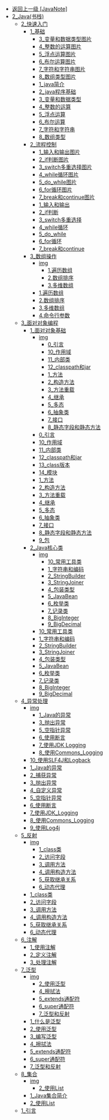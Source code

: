 - [返回上一级 [JavaNote]](后端/JavaNote/)
- [2_Java(书栈)](后端/JavaNote/2_Java(书栈)/)
  - [2_快速入门](后端/JavaNote/2_Java(书栈)/2_快速入门/)
    - [1_基础](后端/JavaNote/2_Java(书栈)/2_快速入门/1_基础/)
      - [3_变量和数据类型图片](后端/JavaNote/2_Java(书栈)/2_快速入门/1_基础/3_变量和数据类型图片/)
      - [4_整数的运算图片](后端/JavaNote/2_Java(书栈)/2_快速入门/1_基础/4_整数的运算图片/)
      - [5_浮点运算图片](后端/JavaNote/2_Java(书栈)/2_快速入门/1_基础/5_浮点运算图片/)
      - [6_布尔运算图片](后端/JavaNote/2_Java(书栈)/2_快速入门/1_基础/6_布尔运算图片/)
      - [7_字符和字符串图片](后端/JavaNote/2_Java(书栈)/2_快速入门/1_基础/7_字符和字符串图片/)
      - [8_数组类型图片](后端/JavaNote/2_Java(书栈)/2_快速入门/1_基础/8_数组类型图片/)
      - [1_java简介](后端/JavaNote/2_Java(书栈)/2_快速入门/1_基础/1_java简介.md)
      - [2_java程序基础](后端/JavaNote/2_Java(书栈)/2_快速入门/1_基础/2_java程序基础.md)
      - [3_变量和数据类型](后端/JavaNote/2_Java(书栈)/2_快速入门/1_基础/3_变量和数据类型.md)
      - [4_整数的运算](后端/JavaNote/2_Java(书栈)/2_快速入门/1_基础/4_整数的运算.md)
      - [5_浮点运算](后端/JavaNote/2_Java(书栈)/2_快速入门/1_基础/5_浮点运算.md)
      - [6_布尔运算](后端/JavaNote/2_Java(书栈)/2_快速入门/1_基础/6_布尔运算.md)
      - [7_字符和字符串](后端/JavaNote/2_Java(书栈)/2_快速入门/1_基础/7_字符和字符串.md)
      - [8_数组类型](后端/JavaNote/2_Java(书栈)/2_快速入门/1_基础/8_数组类型.md)
    - [2_流程控制](后端/JavaNote/2_Java(书栈)/2_快速入门/2_流程控制/)
      - [1_输入和输出图片](后端/JavaNote/2_Java(书栈)/2_快速入门/2_流程控制/1_输入和输出图片/)
      - [2_if判断图片](后端/JavaNote/2_Java(书栈)/2_快速入门/2_流程控制/2_if判断图片/)
      - [3_switch多重选择图片](后端/JavaNote/2_Java(书栈)/2_快速入门/2_流程控制/3_switch多重选择图片/)
      - [4_while循环图片](后端/JavaNote/2_Java(书栈)/2_快速入门/2_流程控制/4_while循环图片/)
      - [5_do_while图片](后端/JavaNote/2_Java(书栈)/2_快速入门/2_流程控制/5_do_while图片/)
      - [6_for循环图片](后端/JavaNote/2_Java(书栈)/2_快速入门/2_流程控制/6_for循环图片/)
      - [7_break和continue图片](后端/JavaNote/2_Java(书栈)/2_快速入门/2_流程控制/7_break和continue图片/)
      - [1_输入和输出](后端/JavaNote/2_Java(书栈)/2_快速入门/2_流程控制/1_输入和输出.md)
      - [2_if判断](后端/JavaNote/2_Java(书栈)/2_快速入门/2_流程控制/2_if判断.md)
      - [3_switch多重选择](后端/JavaNote/2_Java(书栈)/2_快速入门/2_流程控制/3_switch多重选择.md)
      - [4_while循环](后端/JavaNote/2_Java(书栈)/2_快速入门/2_流程控制/4_while循环.md)
      - [5_do_while](后端/JavaNote/2_Java(书栈)/2_快速入门/2_流程控制/5_do_while.md)
      - [6_for循环](后端/JavaNote/2_Java(书栈)/2_快速入门/2_流程控制/6_for循环.md)
      - [7_break和continue](后端/JavaNote/2_Java(书栈)/2_快速入门/2_流程控制/7_break和continue.md)
    - [3_数组操作](后端/JavaNote/2_Java(书栈)/2_快速入门/3_数组操作/)
      - [img](后端/JavaNote/2_Java(书栈)/2_快速入门/3_数组操作/img/)
        - [1.遍历数组](后端/JavaNote/2_Java(书栈)/2_快速入门/3_数组操作/img/1.遍历数组/)
        - [2.数组排序](后端/JavaNote/2_Java(书栈)/2_快速入门/3_数组操作/img/2.数组排序/)
        - [3.多维数组](后端/JavaNote/2_Java(书栈)/2_快速入门/3_数组操作/img/3.多维数组/)
      - [1.遍历数组](后端/JavaNote/2_Java(书栈)/2_快速入门/3_数组操作/1.遍历数组.md)
      - [2.数组排序](后端/JavaNote/2_Java(书栈)/2_快速入门/3_数组操作/2.数组排序.md)
      - [3.多维数组](后端/JavaNote/2_Java(书栈)/2_快速入门/3_数组操作/3.多维数组.md)
      - [4.命令行参数](后端/JavaNote/2_Java(书栈)/2_快速入门/3_数组操作/4.命令行参数.md)
  - [3_面对对象编程](后端/JavaNote/2_Java(书栈)/3_面对对象编程/)
    - [1_面对对象基础](后端/JavaNote/2_Java(书栈)/3_面对对象编程/1_面对对象基础/)
      - [img](后端/JavaNote/2_Java(书栈)/3_面对对象编程/1_面对对象基础/img/)
        - [0_引言](后端/JavaNote/2_Java(书栈)/3_面对对象编程/1_面对对象基础/img/0_引言/)
        - [10_作用域](后端/JavaNote/2_Java(书栈)/3_面对对象编程/1_面对对象基础/img/10_作用域/)
        - [11_内部类](后端/JavaNote/2_Java(书栈)/3_面对对象编程/1_面对对象基础/img/11_内部类/)
        - [12_classpath和jar](后端/JavaNote/2_Java(书栈)/3_面对对象编程/1_面对对象基础/img/12_classpath和jar/)
        - [1_方法](后端/JavaNote/2_Java(书栈)/3_面对对象编程/1_面对对象基础/img/1_方法/)
        - [2_构造方法](后端/JavaNote/2_Java(书栈)/3_面对对象编程/1_面对对象基础/img/2_构造方法/)
        - [3_方法重载](后端/JavaNote/2_Java(书栈)/3_面对对象编程/1_面对对象基础/img/3_方法重载/)
        - [4_继承](后端/JavaNote/2_Java(书栈)/3_面对对象编程/1_面对对象基础/img/4_继承/)
        - [5_多态](后端/JavaNote/2_Java(书栈)/3_面对对象编程/1_面对对象基础/img/5_多态/)
        - [6_抽象类](后端/JavaNote/2_Java(书栈)/3_面对对象编程/1_面对对象基础/img/6_抽象类/)
        - [7_接口](后端/JavaNote/2_Java(书栈)/3_面对对象编程/1_面对对象基础/img/7_接口/)
        - [8_静态字段和静态方法](后端/JavaNote/2_Java(书栈)/3_面对对象编程/1_面对对象基础/img/8_静态字段和静态方法/)
      - [0_引言](后端/JavaNote/2_Java(书栈)/3_面对对象编程/1_面对对象基础/0_引言.md)
      - [10_作用域](后端/JavaNote/2_Java(书栈)/3_面对对象编程/1_面对对象基础/10_作用域.md)
      - [11_内部类](后端/JavaNote/2_Java(书栈)/3_面对对象编程/1_面对对象基础/11_内部类.md)
      - [12_classpath和jar](后端/JavaNote/2_Java(书栈)/3_面对对象编程/1_面对对象基础/12_classpath和jar.md)
      - [13_class版本](后端/JavaNote/2_Java(书栈)/3_面对对象编程/1_面对对象基础/13_class版本.md)
      - [14_模块](后端/JavaNote/2_Java(书栈)/3_面对对象编程/1_面对对象基础/14_模块.md)
      - [1_方法](后端/JavaNote/2_Java(书栈)/3_面对对象编程/1_面对对象基础/1_方法.md)
      - [2_构造方法](后端/JavaNote/2_Java(书栈)/3_面对对象编程/1_面对对象基础/2_构造方法.md)
      - [3_方法重载](后端/JavaNote/2_Java(书栈)/3_面对对象编程/1_面对对象基础/3_方法重载.md)
      - [4_继承](后端/JavaNote/2_Java(书栈)/3_面对对象编程/1_面对对象基础/4_继承.md)
      - [5_多态](后端/JavaNote/2_Java(书栈)/3_面对对象编程/1_面对对象基础/5_多态.md)
      - [6_抽象类](后端/JavaNote/2_Java(书栈)/3_面对对象编程/1_面对对象基础/6_抽象类.md)
      - [7_接口](后端/JavaNote/2_Java(书栈)/3_面对对象编程/1_面对对象基础/7_接口.md)
      - [8_静态字段和静态方法](后端/JavaNote/2_Java(书栈)/3_面对对象编程/1_面对对象基础/8_静态字段和静态方法.md)
      - [9_包](后端/JavaNote/2_Java(书栈)/3_面对对象编程/1_面对对象基础/9_包.md)
    - [2_Java核心类](后端/JavaNote/2_Java(书栈)/3_面对对象编程/2_Java核心类/)
      - [img](后端/JavaNote/2_Java(书栈)/3_面对对象编程/2_Java核心类/img/)
        - [10_常用工具类](后端/JavaNote/2_Java(书栈)/3_面对对象编程/2_Java核心类/img/10_常用工具类/)
        - [1_字符串和编码](后端/JavaNote/2_Java(书栈)/3_面对对象编程/2_Java核心类/img/1_字符串和编码/)
        - [2_StringBuilder](后端/JavaNote/2_Java(书栈)/3_面对对象编程/2_Java核心类/img/2_StringBuilder/)
        - [3_StringJoiner](后端/JavaNote/2_Java(书栈)/3_面对对象编程/2_Java核心类/img/3_StringJoiner/)
        - [4_包装类型](后端/JavaNote/2_Java(书栈)/3_面对对象编程/2_Java核心类/img/4_包装类型/)
        - [5_JavaBean](后端/JavaNote/2_Java(书栈)/3_面对对象编程/2_Java核心类/img/5_JavaBean/)
        - [6_枚举类](后端/JavaNote/2_Java(书栈)/3_面对对象编程/2_Java核心类/img/6_枚举类/)
        - [7_记录类](后端/JavaNote/2_Java(书栈)/3_面对对象编程/2_Java核心类/img/7_记录类/)
        - [8_BigInteger](后端/JavaNote/2_Java(书栈)/3_面对对象编程/2_Java核心类/img/8_BigInteger/)
        - [9_BigDecimal](后端/JavaNote/2_Java(书栈)/3_面对对象编程/2_Java核心类/img/9_BigDecimal/)
      - [10_常用工具类](后端/JavaNote/2_Java(书栈)/3_面对对象编程/2_Java核心类/10_常用工具类.md)
      - [1_字符串和编码](后端/JavaNote/2_Java(书栈)/3_面对对象编程/2_Java核心类/1_字符串和编码.md)
      - [2_StringBuilder](后端/JavaNote/2_Java(书栈)/3_面对对象编程/2_Java核心类/2_StringBuilder.md)
      - [3_StringJoiner](后端/JavaNote/2_Java(书栈)/3_面对对象编程/2_Java核心类/3_StringJoiner.md)
      - [4_包装类型](后端/JavaNote/2_Java(书栈)/3_面对对象编程/2_Java核心类/4_包装类型.md)
      - [5_JavaBean](后端/JavaNote/2_Java(书栈)/3_面对对象编程/2_Java核心类/5_JavaBean.md)
      - [6_枚举类](后端/JavaNote/2_Java(书栈)/3_面对对象编程/2_Java核心类/6_枚举类.md)
      - [7_记录类](后端/JavaNote/2_Java(书栈)/3_面对对象编程/2_Java核心类/7_记录类.md)
      - [8_BigInteger](后端/JavaNote/2_Java(书栈)/3_面对对象编程/2_Java核心类/8_BigInteger.md)
      - [9_BigDecimal](后端/JavaNote/2_Java(书栈)/3_面对对象编程/2_Java核心类/9_BigDecimal.md)
  - [4_异常处理](后端/JavaNote/2_Java(书栈)/4_异常处理/)
    - [img](后端/JavaNote/2_Java(书栈)/4_异常处理/img/)
      - [1_Java的异常](后端/JavaNote/2_Java(书栈)/4_异常处理/img/1_Java的异常/)
      - [3_抛出异常](后端/JavaNote/2_Java(书栈)/4_异常处理/img/3_抛出异常/)
      - [5_空指针异常](后端/JavaNote/2_Java(书栈)/4_异常处理/img/5_空指针异常/)
      - [6_使用断言](后端/JavaNote/2_Java(书栈)/4_异常处理/img/6_使用断言/)
      - [7_使用JDK Logging](后端/JavaNote/2_Java(书栈)/4_异常处理/img/7_使用JDK%20Logging/)
      - [8_使用Commons_Logging](后端/JavaNote/2_Java(书栈)/4_异常处理/img/8_使用Commons_Logging/)
    - [10_使用SLF4J和Logback](后端/JavaNote/2_Java(书栈)/4_异常处理/10_使用SLF4J和Logback.md)
    - [1_Java的异常](后端/JavaNote/2_Java(书栈)/4_异常处理/1_Java的异常.md)
    - [2_捕获异常](后端/JavaNote/2_Java(书栈)/4_异常处理/2_捕获异常.md)
    - [3_抛出异常](后端/JavaNote/2_Java(书栈)/4_异常处理/3_抛出异常.md)
    - [4_自定义异常](后端/JavaNote/2_Java(书栈)/4_异常处理/4_自定义异常.md)
    - [5_空指针异常](后端/JavaNote/2_Java(书栈)/4_异常处理/5_空指针异常.md)
    - [6_使用断言](后端/JavaNote/2_Java(书栈)/4_异常处理/6_使用断言.md)
    - [7_使用JDK_Logging](后端/JavaNote/2_Java(书栈)/4_异常处理/7_使用JDK_Logging.md)
    - [8_使用Commons_Logging](后端/JavaNote/2_Java(书栈)/4_异常处理/8_使用Commons_Logging.md)
    - [9_使用Log4j](后端/JavaNote/2_Java(书栈)/4_异常处理/9_使用Log4j.md)
  - [5_反射](后端/JavaNote/2_Java(书栈)/5_反射/)
    - [img](后端/JavaNote/2_Java(书栈)/5_反射/img/)
      - [1_class类](后端/JavaNote/2_Java(书栈)/5_反射/img/1_class类/)
      - [2_访问字段](后端/JavaNote/2_Java(书栈)/5_反射/img/2_访问字段/)
      - [3_调用方法](后端/JavaNote/2_Java(书栈)/5_反射/img/3_调用方法/)
      - [4_调用构造方法](后端/JavaNote/2_Java(书栈)/5_反射/img/4_调用构造方法/)
      - [5_获取继承关系](后端/JavaNote/2_Java(书栈)/5_反射/img/5_获取继承关系/)
      - [6_动态代理](后端/JavaNote/2_Java(书栈)/5_反射/img/6_动态代理/)
    - [1_class类](后端/JavaNote/2_Java(书栈)/5_反射/1_class类.md)
    - [2_访问字段](后端/JavaNote/2_Java(书栈)/5_反射/2_访问字段.md)
    - [3_调用方法](后端/JavaNote/2_Java(书栈)/5_反射/3_调用方法.md)
    - [4_调用构造方法](后端/JavaNote/2_Java(书栈)/5_反射/4_调用构造方法.md)
    - [5_获取继承关系](后端/JavaNote/2_Java(书栈)/5_反射/5_获取继承关系.md)
    - [6_动态代理](后端/JavaNote/2_Java(书栈)/5_反射/6_动态代理.md)
  - [6_注解](后端/JavaNote/2_Java(书栈)/6_注解/)
    - [1_使用注解](后端/JavaNote/2_Java(书栈)/6_注解/1_使用注解.md)
    - [2_定义注解](后端/JavaNote/2_Java(书栈)/6_注解/2_定义注解.md)
    - [3_处理注解](后端/JavaNote/2_Java(书栈)/6_注解/3_处理注解.md)
  - [7_泛型](后端/JavaNote/2_Java(书栈)/7_泛型/)
    - [img](后端/JavaNote/2_Java(书栈)/7_泛型/img/)
      - [2_使用泛型](后端/JavaNote/2_Java(书栈)/7_泛型/img/2_使用泛型/)
      - [4_擦拭法](后端/JavaNote/2_Java(书栈)/7_泛型/img/4_擦拭法/)
      - [5_extends通配符](后端/JavaNote/2_Java(书栈)/7_泛型/img/5_extends通配符/)
      - [6_super通配符](后端/JavaNote/2_Java(书栈)/7_泛型/img/6_super通配符/)
      - [7_泛型和反射](后端/JavaNote/2_Java(书栈)/7_泛型/img/7_泛型和反射/)
    - [1_什么是泛型](后端/JavaNote/2_Java(书栈)/7_泛型/1_什么是泛型.md)
    - [2_使用泛型](后端/JavaNote/2_Java(书栈)/7_泛型/2_使用泛型.md)
    - [3_编写泛型](后端/JavaNote/2_Java(书栈)/7_泛型/3_编写泛型.md)
    - [4_擦拭法](后端/JavaNote/2_Java(书栈)/7_泛型/4_擦拭法.md)
    - [5_extends通配符](后端/JavaNote/2_Java(书栈)/7_泛型/5_extends通配符.md)
    - [6_super通配符](后端/JavaNote/2_Java(书栈)/7_泛型/6_super通配符.md)
    - [7_泛型和反射](后端/JavaNote/2_Java(书栈)/7_泛型/7_泛型和反射.md)
  - [8_集合](后端/JavaNote/2_Java(书栈)/8_集合/)
    - [img](后端/JavaNote/2_Java(书栈)/8_集合/img/)
      - [2_使用List](后端/JavaNote/2_Java(书栈)/8_集合/img/2_使用List/)
    - [1_Java集合简介](后端/JavaNote/2_Java(书栈)/8_集合/1_Java集合简介.md)
    - [2_使用List](后端/JavaNote/2_Java(书栈)/8_集合/2_使用List.md)
  - [1_引言](后端/JavaNote/2_Java(书栈)/1_引言.md)
